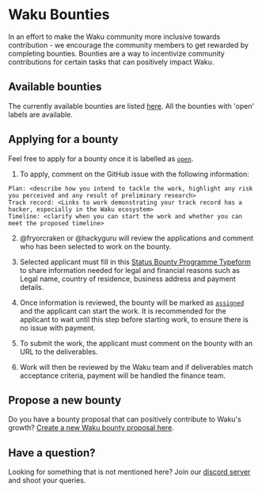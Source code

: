 # Waku Bounties

In an effort to make the Waku community more inclusive towards contribution - we encourage the community members to get rewarded by completing bounties.
Bounties are a way to incentivize community contributions for certain tasks that can positively impact Waku.


## Available bounties

The currently available bounties are listed [here](https://github.com/waku-org/bounties/labels/open).
All the bounties with 'open' labels are available.

## Applying for a bounty

Feel free to apply for a bounty once it is labelled as [`open`](https://github.com/waku-org/bounties/labels/open).

1. To apply, comment on the GitHub issue with the following information:

```
Plan: <describe how you intend to tackle the work, highlight any risk you perceived and any result of preliminary research>
Track record: <Links to work demonstrating your track record has a hacker, especially in the Waku ecosystem>
Timeline: <clarify when you can start the work and whether you can meet the proposed timeline>
```

2. @fryorcraken or @hackyguru will review the applications and comment who has been selected to work on the bounty.


3. Selected applicant must fill in this [Status Bounty Programme Typeform](https://34z6hn3eyj7.typeform.com/to/kIQjJA0f) to share information needed for legal and financial reasons such as Legal name, country of residence, business address and payment details.

4. Once information is reviewed, the bounty will be marked as [`assigned`](https://github.com/waku-org/bounties/issues?q=is%3Aopen+label%3Aassigned+sort%3Aupdated-desc) and the applicant can start the work.
It is recommended for the applicant to wait until this step before starting work, to ensure there is no issue with payment.

5. To submit the work, the applicant must comment on the bounty with an URL to the deliverables.
6. Work will then be reviewed by the Waku team and if deliverables match acceptance criteria, payment will be handled the finance team.


## Propose a new bounty

Do you have a bounty proposal that can positively contribute to Waku's growth? [Create a new Waku bounty proposal here](https://github.com/waku-org/bounties/issues/new?assignees=hackyguru&labels=&projects=&template=new-bounty.md&title=%5BBOUNTY%5D+%3CTitle+of+the+bounty%3E).


## Have a question?

Looking for something that is not mentioned here? Join our [discord server](https://discord.waku.org) and shoot your queries.
